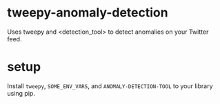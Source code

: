 # tweepy-anomaly-detection
Uses tweepy and <detection_tool> to detect anomalies on your Twitter feed.

# setup
Install `tweepy`, `SOME_ENV_VARS`, and `ANOMALY-DETECTION-TOOL` to your library using pip.
